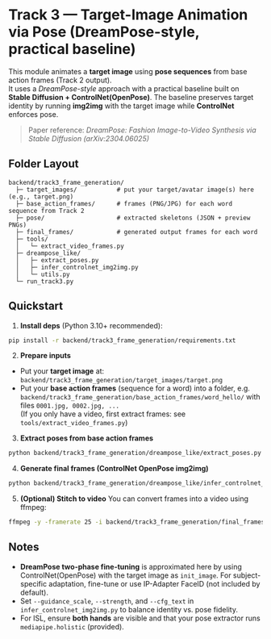 # Track 3 — Target-Image Animation via Pose (DreamPose-style, practical baseline)

This module animates a **target image** using **pose sequences** from base action frames (Track 2 output).  
It uses a *DreamPose-style* approach with a practical baseline built on **Stable Diffusion + ControlNet(OpenPose)**.
The baseline preserves target identity by running **img2img** with the target image while **ControlNet** enforces pose.

> Paper reference: *DreamPose: Fashion Image-to-Video Synthesis via Stable Diffusion (arXiv:2304.06025)*

## Folder Layout
```
backend/track3_frame_generation/
  ├─ target_images/           # put your target/avatar image(s) here (e.g., target.png)
  ├─ base_action_frames/      # frames (PNG/JPG) for each word sequence from Track 2
  ├─ pose/                    # extracted skeletons (JSON + preview PNGs)
  ├─ final_frames/            # generated output frames for each word
  ├─ tools/
  │   └─ extract_video_frames.py
  ├─ dreampose_like/
  │   ├─ extract_poses.py
  │   ├─ infer_controlnet_img2img.py
  │   └─ utils.py
  └─ run_track3.py
```

## Quickstart

1) **Install deps** (Python 3.10+ recommended):
```bash
pip install -r backend/track3_frame_generation/requirements.txt
```

2) **Prepare inputs**
- Put your **target image** at: `backend/track3_frame_generation/target_images/target.png`
- Put your **base action frames** (sequence for a word) into a folder, e.g.  
  `backend/track3_frame_generation/base_action_frames/word_hello/` with files `0001.jpg, 0002.jpg, ...`  
  (If you only have a video, first extract frames: see `tools/extract_video_frames.py`)

3) **Extract poses from base action frames**
```bash
python backend/track3_frame_generation/dreampose_like/extract_poses.py   --frames_dir backend/track3_frame_generation/base_action_frames/word_hello   --out_dir    backend/track3_frame_generation/pose/word_hello
```

4) **Generate final frames (ControlNet OpenPose img2img)**
```bash
python backend/track3_frame_generation/dreampose_like/infer_controlnet_img2img.py   --pose_dir    backend/track3_frame_generation/pose/word_hello/pose_png   --target_img  backend/track3_frame_generation/target_images/target.png   --out_dir     backend/track3_frame_generation/final_frames/word_hello   --prompt      "a realistic person performing ISL sign for 'hello', plain background, high detail"
```

5) **(Optional) Stitch to video**
You can convert frames into a video using ffmpeg:
```bash
ffmpeg -y -framerate 25 -i backend/track3_frame_generation/final_frames/word_hello/%04d.png   -c:v libx264 -pix_fmt yuv420p backend/track3_frame_generation/final_frames/word_hello.mp4
```

## Notes
- **DreamPose two-phase fine-tuning** is approximated here by using ControlNet(OpenPose) with the target image as `init_image`. For subject-specific adaptation, fine-tune or use IP-Adapter FaceID (not included by default).
- Set `--guidance_scale`, `--strength`, and `--cfg_text` in `infer_controlnet_img2img.py` to balance identity vs. pose fidelity.
- For ISL, ensure **both hands** are visible and that your pose extractor runs `mediapipe.holistic` (provided).
